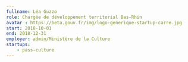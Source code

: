 ```yaml
---
fullname: Léa Guzzo
role: Chargée de développement territorial Bas-Rhin
avatar : https://beta.gouv.fr/img/logo-generique-startup-carre.jpg
start: 2018-10-01
end: 2018-12-31
employer: admin/Ministère de la Culture
startups:
    - pass-culture
---
```

